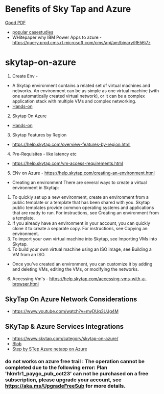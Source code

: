 # Benefits of Sky Tap and Azure 
[Good PDF](https://www.skytap.com/wp-content/uploads/2023/11/Skytap-on-Azure-Datasheet-November-2023.pdf)
 - [popular casestudies](https://www.skytap.com/case-studies/)
 - WHitepaper why IBM Power Apps to azure - https://query.prod.cms.rt.microsoft.com/cms/api/am/binary/RE56i7z
# skytap-on-azure
1. Create Env -
- A Skytap environment contains a related set of virtual machines and networks. An environment can be as simple as one virtual machine (with one automatically created virtual network), or it can be a complex application stack with multiple VMs and complex networking.
- [Hands-on](https://help.skytap.com/getting-started.html)
2. Skytap On Azure
  - [Hands-on](https://help.skytap.com/creating-a-skytap-on-azure-account.html)
3. Skytap Features by Region
- https://help.skytap.com/overview-features-by-region.html
4. Pre-Requisites - like latency etc 
- https://help.skytap.com/vm-access-requirements.html
5. ENv on Azure - https://help.skytap.com/creating-an-environment.html
- Creating an environment
There are several ways to create a virtual environment in Skytap:

1. To quickly set up a new environment, create an environment from a public template or a template that has been shared with you. Skytap public templates provide common operating systems and applications that are ready to run. For instructions, see Creating an environment from a template.
2. If you already have an environment in your account, you can quickly clone it to create a separate copy. For instructions, see Copying an environment.
3. To import your own virtual machine into Skytap, see Importing VMs into Skytap.
4. To build your own virtual machine using an ISO image, see Building a VM from an ISO.
- Once you’ve created an environment, you can customize it by adding and deleting VMs, editing the VMs, or modifying the networks.
6. Accessing Vm's - https://help.skytap.com/accessing-vms-with-a-browser.html

## SkyTap On Azure Network Considerations 
- https://www.youtube.com/watch?v=myDUq3UJg4M

## SKyTap & Azure Services Integrations
- https://www.skytap.com/category/skytap-on-azure/
- [Blob](https://www.skytap.com/accessing-azure-blob-storage-from-a-skytap-environment-ibm-i-and-aix/)
- [Step by STep Azure netapp on Azure](https://skytap.github.io/well-architected-framework/operations/ecosystems/azure-native/skytap+netapp-files)
### do not works on azure free trail : The operation cannot be completed due to the following error: Plan 'hkm1r1_paygo_pub_oct23' can not be purchased on a free subscription, please upgrade your account, see https://aka.ms/UpgradeFreeSub for more details.
